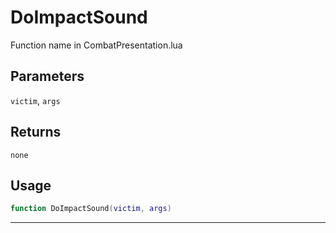 # DoImpactSound
Function name in CombatPresentation.lua
## Parameters
`victim`, `args`
## Returns
`none`
## Usage
```lua
function DoImpactSound(victim, args)
```
---
